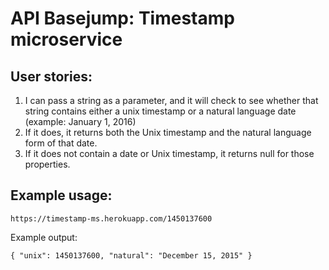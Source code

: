 # API Basejump: Timestamp microservice

## User stories:
  1. I can pass a string as a parameter, and it will check to see whether that string contains either a unix timestamp or a natural language date (example: January 1, 2016)
  2. If it does, it returns both the Unix timestamp and the natural language form of that date.
  3. If it does not contain a date or Unix timestamp, it returns null for those properties.
  
## Example usage:

```https://timestamp-ms.herokuapp.com/December%2015,%202015
https://timestamp-ms.herokuapp.com/1450137600
```
Example output:

`{ "unix": 1450137600, "natural": "December 15, 2015" }`
